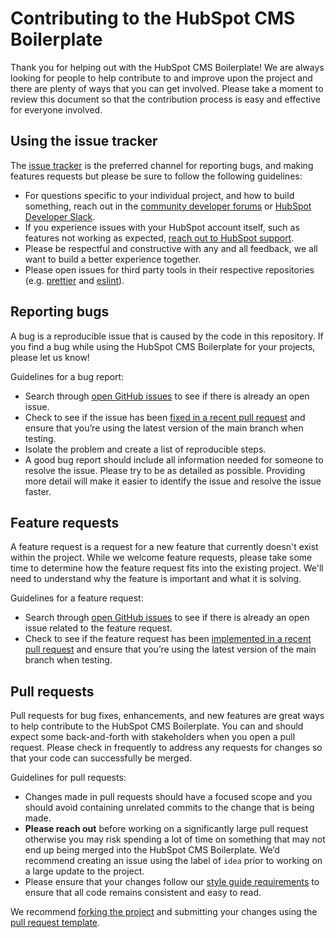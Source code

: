 # Contributing to the HubSpot CMS Boilerplate

Thank you for helping out with the HubSpot CMS Boilerplate! We are always looking for people to help contribute to and improve upon the project and there are plenty of ways that you can get involved. Please take a moment to review this document so that the contribution process is easy and effective for everyone involved.

## Using the issue tracker

The [issue tracker](https://github.com/HubSpot/cms-theme-boilerplate/issues) is the preferred channel for reporting bugs, and making features requests but please be sure to follow the following guidelines:
* For questions specific to your individual project, and how to build something, reach out in the [community developer forums](https://community.hubspot.com/t5/HubSpot-Developers/ct-p/developers) or [HubSpot Developer Slack](https://designers.hubspot.com/slack).
* If you experience issues with your HubSpot account itself, such as features not working as expected, [reach out to HubSpot support](https://help.hubspot.com).
* Please be respectful and constructive with any and all feedback, we all want to build a better experience together.
* Please open issues for third party tools in their respective repositories (e.g. [prettier](https://github.com/prettier/prettier) and [eslint](https://github.com/eslint/eslint)).

## Reporting bugs

A bug is a reproducible issue that is caused by the code in this repository. If you find a bug while using the HubSpot CMS Boilerplate for your projects, please let us know!

Guidelines for a bug report:

* Search through [open GitHub issues](https://github.com/HubSpot/cms-theme-boilerplate/issues) to see if there is already an open issue.
* Check to see if the issue has been [fixed in a recent pull request](https://github.com/HubSpot/cms-theme-boilerplate/pulls?q=is%3Apr+is%3Aclosed) and ensure that you’re using the latest version of the main branch when testing.
* Isolate the problem and create a list of reproducible steps.
* A good bug report should include all information needed for someone to resolve the issue. Please try to be as detailed as possible. Providing more detail will make it easier to identify the issue and resolve the issue faster.

## Feature requests

A feature request is a request for a new feature that currently doesn't exist within the project. While we welcome feature requests, please take some time to determine how the feature request fits into the existing project. We'll need to understand why the feature is important and what it is solving.

Guidelines for a feature request:

* Search through [open GitHub issues](https://github.com/HubSpot/cms-theme-boilerplate/issues) to see if there is already an open issue related to the feature request.
* Check to see if the feature request has been [implemented in a recent pull request](https://github.com/HubSpot/cms-theme-boilerplate/pulls?q=is%3Apr+is%3Aclosed) and ensure that you’re using the latest version of the main branch when testing.

## Pull requests

Pull requests for bug fixes, enhancements, and new features are great ways to help contribute to the HubSpot CMS Boilerplate. You can and should expect some back-and-forth with stakeholders when you open a pull request. Please check in frequently to address any requests for changes so that your code can successfully be merged.

Guidelines for pull requests:

* Changes made in pull requests should have a focused scope and you should avoid containing unrelated commits to the change that is being made.
* **Please reach out** before working on a significantly large pull request otherwise you may risk spending a lot of time on something that may not end up being merged into the HubSpot CMS Boilerplate. We’d recommend creating an issue using the label of `idea` prior to working on a large update to the project.
* Please ensure that your changes follow our [style guide requirements](https://github.com/HubSpot/cms-theme-boilerplate/blob/main/STYLEGUIDE.md) to ensure that all code remains consistent and easy to read.

We recommend [forking the project](https://help.github.com/en/enterprise/2.16/user/github/collaborating-with-issues-and-pull-requests/creating-a-pull-request-from-a-fork) and submitting your changes using the [pull request template](https://github.com/HubSpot/cms-theme-boilerplate/tree/main/.github/PULL_REQUEST_TEMPLATE).